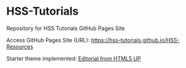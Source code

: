 # HSS-Tutorials
Repository for HSS Tutorials GitHub Pages Site

Access GitHub Pages Site (URL): https://hss-tutorials.github.io/HSS-Resources

Starter theme implemented: [Editorial from HTML5 UP](https://html5up.net/editorial)


